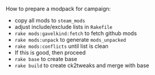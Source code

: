 How to prepare a modpack for campaign:

* copy all mods to `steam_mods`
* adjust include/exclude lists in `Rakefile`
* `rake mods:gavelkind:fetch` to fetch github mods
* `rake mods:unpack` to generate `mods_unpacked`
* `rake mods:conflicts` until list is clean
* If this is good, then proceed
* `rake base` to create base
* `rake build` to create ck2tweaks and merge with base
